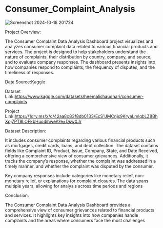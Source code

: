 # Consumer_Complaint_Analysis

![Screenshot 2024-10-18 201724](https://github.com/user-attachments/assets/c6d85f48-068d-4b06-955c-43a3dd7f7edc)



Project Overview:

The Consumer Complaint Data Analysis Dashboard project visualizes and analyzes consumer complaint data related to various financial products and services. The project is designed to help stakeholders understand the nature of complaints, their distribution by country, company, and source, and to evaluate company responses. The dashboard presents insights into how companies respond to complaints, the frequency of disputes, and the timeliness of responses.

Data Source:Kaggle

Dataset Link:https://www.kaggle.com/datasets/heemalichaudhari/consumer-complaints

Project Link:https://1drv.ms/x/c/42aa8c83f8db0133/EcS1JMCnjx9KryaLmIqbLZ8BhXpj7PT8LOFkbHuo4ihweA?e=Dsw0Jr

Dataset Description:

It includes consumer complaints regarding various financial products such as mortgages, credit cards, loans, and debt collection. The dataset contains fields like Complaint ID, Product, Issue, Company, State, and Date Received, offering a comprehensive view of consumer grievances. Additionally, it tracks the company’s response, whether the complaint was addressed in a timely manner, and whether the complaint was disputed by the consumer.

Key company responses include categories like monetary relief, non-monetary relief, or explanations for complaint closures. The data spans multiple years, allowing for analysis across time periods and regions


Conclusion:

The Consumer Complaint Data Analysis Dashboard provides a comprehensive view of consumer grievances related to financial products and services. It highlights key insights into how companies handle complaints and the areas where consumers face the most challenges
